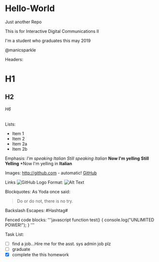 # Hello-World
Just another Repo

This is for Interactive Digital Communications II

I'm a student who graduates this may 2019

@manicsparkle

Headers:
# H1
## H2
###### H6

Lists:
* Item 1
* Item 2
 * Item 2a
 * Item 2b

Emphasis:
*I'm speaking Italian*
_Still speaking Italian_
**Now I'm yelling**
__Still Yelling__
*Now I'm yelling in **Italian** 

Images:
http://github.com - automatic!
[GitHub](http://github.com)

Links
![GitHub Logo](/images/logo.png)
Format: ![Alt Text](url)

Blockquotes:
As Yoda once said:
> Do or do not, there is no try.

Backslash Escapes:
\#Hashtag\#

Fenced code blocks:
'''javascript
function test() 
{
    console.log("UNLIMITED POWER!");
}
'''

Task List:
- [ ] find a job...Hire me for the asst. sys admin job plz
- [ ] graduate
- [x] complete the this homework

